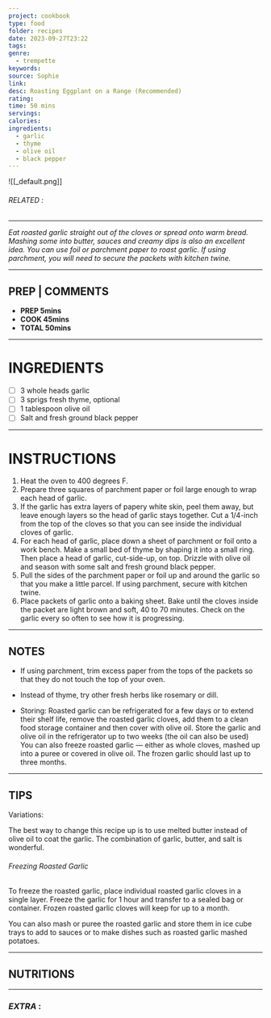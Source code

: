 ```yaml
---
project: cookbook
type: food
folder: recipes
date: 2023-09-27T23:22
tags: 
genre:
  - trempette
keywords: 
source: Sophie
link: 
desc: Roasting Eggplant on a Range (Recommended)
rating: 
time: 50 mins
servings: 
calories: 
ingredients:
  - garlic
  - thyme
  - olive oil
  - black pepper
---
```


![[_default.png]]
###### *RELATED* : 
---
_Eat roasted garlic straight out of the cloves or spread onto warm bread. Mashing some into butter, sauces and creamy dips is also an excellent idea. You can use foil or parchment paper to roast garlic. If using parchment, you will need to secure the packets with kitchen twine._

---
## PREP | COMMENTS

- **PREP 5mins**
- **COOK 45mins**
- **TOTAL 50mins**

---
# INGREDIENTS

- [ ] 3 whole heads garlic
- [ ] 3 sprigs fresh thyme, optional
- [ ] 1 tablespoon olive oil
- [ ] Salt and fresh ground black pepper

---
# INSTRUCTIONS

1. Heat the oven to 400 degrees F.
2. Prepare three squares of parchment paper or foil large enough to wrap each head of garlic.
3. If the garlic has extra layers of papery white skin, peel them away, but leave enough layers so the head of garlic stays together. Cut a 1/4-inch from the top of the cloves so that you can see inside the individual cloves of garlic.
4. For each head of garlic, place down a sheet of parchment or foil onto a work bench. Make a small bed of thyme by shaping it into a small ring. Then place a head of garlic, cut-side-up, on top. Drizzle with olive oil and season with some salt and fresh ground black pepper.
5. Pull the sides of the parchment paper or foil up and around the garlic so that you make a little parcel. If using parchment, secure with kitchen twine.
6. Place packets of garlic onto a baking sheet. Bake until the cloves inside the packet are light brown and soft, 40 to 70 minutes. Check on the garlic every so often to see how it is progressing.

---
## NOTES

- If using parchment, trim excess paper from the tops of the packets so that they do not touch the top of your oven.
    
- Instead of thyme, try other fresh herbs like rosemary or dill.
    
- Storing: Roasted garlic can be refrigerated for a few days or to extend their shelf life, remove the roasted garlic cloves, add them to a clean food storage container and then cover with olive oil. Store the garlic and olive oil in the refrigerator up to two weeks (the oil can also be used) You can also freeze roasted garlic — either as whole cloves, mashed up into a puree or covered in olive oil. The frozen garlic should last up to three months.

---
## TIPS

Variations:

The best way to change this recipe up is to use melted butter instead of olive oil to coat the garlic. The combination of garlic, butter, and salt is wonderful.


###### Freezing Roasted Garlic

To freeze the roasted garlic, place individual roasted garlic cloves in a single layer. Freeze the garlic for 1 hour and transfer to a sealed bag or container. Frozen roasted garlic cloves will keep for up to a month.  

You can also mash or puree the roasted garlic and store them in ice cube trays to add to sauces or to make dishes such as roasted garlic mashed potatoes.


---
## NUTRITIONS



---
### *EXTRA* :



